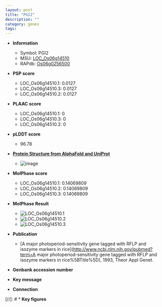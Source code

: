 ```yaml
---
layout: post
title: "PGI2"
description: ""
category: genes
tags: 
---
```


* **Information**  
    + Symbol: PGI2  
    + MSU: [LOC_Os06g14510](http://rice.plantbiology.msu.edu/cgi-bin/ORF_infopage.cgi?orf=LOC_Os06g14510)  
    + RAPdb: [Os06g0256500](http://rapdb.dna.affrc.go.jp/viewer/gbrowse_details/irgsp1?name=Os06g0256500)  

* **PSP score**  
    + LOC_Os06g14510.1: 0.0127 
    + LOC_Os06g14510.3: 0.0127 
    + LOC_Os06g14510.2: 0.0127 

* **PLAAC score**  
    + LOC_Os06g14510.1: 0 
    + LOC_Os06g14510.3: 0 
    + LOC_Os06g14510.2: 0 

* **pLDDT score**
    + 96.78

* **[Protein Structure from AlphaFold and UniProt](https://www.uniprot.org/uniprotkb/P42863/entry#structure)**
    + ![image](https://ricepsp.github.io/images/P/AF-P42863-F1.png)

* **MolPhase score**
    + LOC_Os06g14510.1: 0.14069809
    + LOC_Os06g14510.2: 0.14069809
    + LOC_Os06g14510.3: 0.14069809

* **MolPhase Result**
    + ![LOC_Os06g14510.1](https://304243504.github.io/Pictures/LOC_Os06g/LOC_Os06g14510.1.png)
    + ![LOC_Os06g14510.2](https://304243504.github.io/Pictures/LOC_Os06g/LOC_Os06g14510.2.png)
    + ![LOC_Os06g14510.3](https://304243504.github.io/Pictures/LOC_Os06g/LOC_Os06g14510.3.png)

* **Publication**  
    + [A major photoperiod-sensitivity gene tagged with RFLP and isozyme markers in rice](http://www.ncbi.nlm.nih.gov/pubmed?term=A major photoperiod-sensitivity gene tagged with RFLP and isozyme markers in rice%5BTitle%5D), 1993, Theor Appl Genet.

* **Genbank accession number**  

* **Key message**  

* **Connection**  

[//]: # * **Key figures**  



